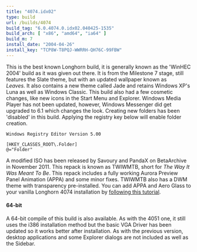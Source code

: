 ```yaml
---
title: "4074.idx02"
type: build
url: /builds/4074
build_tag: "6.0.4074.0.idx02.040425-1535"
build_arch: [ "x86", "amd64", "ia64" ]
build_m: 7
install_date: "2004-04-26"
install_key: "TCP8W-T8PQJ-WWRRH-QH76C-99FBW"
---
```


This is the best known Longhorn build, it is generally known as the 'WinHEC 2004' build as it was given out there. It is from the Milestone 7 stage, still features the Slate theme, but with an updated wallpaper known as <i>Leaves.</i> It also contains a new theme called Jade and retains Windows XP's Luna as well as Windows Classic. This build also had a few cosmetic changes, like new icons in the Start Menu and Explorer. Windows Media Player has not been updated, however, Windows Messenger did get upgraded to 6.1 which changes the look. Creating new folders has been 'disabled' in this build. Applying the registry key below will enable folder creation.

```
Windows Registry Editor Version 5.00

[HKEY_CLASSES_ROOT\.Folder]
@="Folder"
```

A modified ISO has been released by Savoury and PandaX on BetaArchive in November 2011. This repack is known as TWIWMTB, short for _The Way It Was Meant To Be_. This repack includes a fully working Aurora Preview Panel Animation (APPA) and some minor fixes. TWIWMTB also has a DWM theme with transparency pre-installed. You can add APPA and Aero Glass to your vanilla Longhorn 4074 installation by [following this tutorial](/aurora-aero).

#### 64-bit
A 64-bit compile of this build is also available. As with the 4051 one, it still uses the i386 installation method but the basic VGA Driver has been updated so it works better after installation. As with the previous version, desktop applications and some Explorer dialogs are not included as well as the Sidebar.
